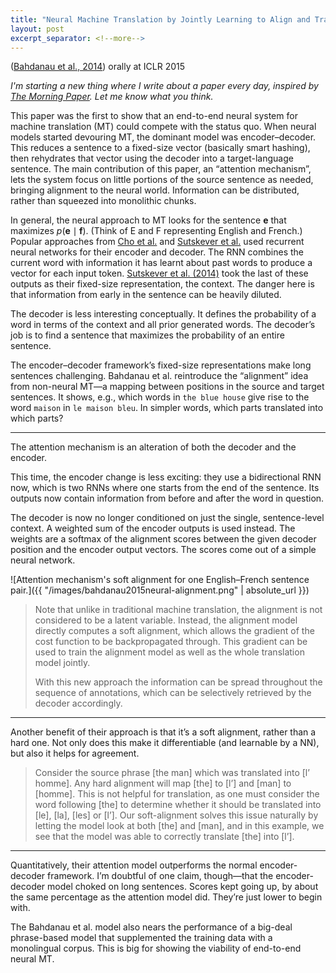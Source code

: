```yaml
---
title: "Neural Machine Translation by Jointly Learning to Align and Translate"
layout: post
excerpt_separator: <!--more-->
---
```


([Bahdanau et al., 2014](https://arxiv.org/pdf/1409.0473.pdf)) orally at ICLR 2015

*I'm starting a new thing where I write about a paper every day, inspired by [The Morning Paper](https://blog.acolyer.org). Let me know what you think.*

This paper was the first to show that an end-to-end neural system for machine translation (MT) could compete with the status quo. When neural models started devouring MT, the dominant model was encoder–decoder. This reduces a sentence to a fixed-size vector (basically smart hashing), then rehydrates that vector using the decoder into a target-language sentence. The main contribution of this paper, an “attention mechanism”, lets the system focus on little portions of the source sentence as needed, bringing alignment to the neural world. Information can be distributed, rather than squeezed into monolithic chunks.

<!--more-->

In general, the neural approach to MT looks for the sentence $\mathbf{e}$ that maximizes $p(\mathbf{e} \mid \mathbf{f})$. (Think of E and F representing English and French.) Popular approaches from [Cho et al.](https://www.aclweb.org/anthology/D14-1179) and [Sutskever et al.](https://papers.nips.cc/paper/5346-sequence-to-sequence-learning-with-neural-networks.pdf) used recurrent neural networks for their encoder and decoder. The RNN combines the current word with information it has learnt about past words to produce a vector for each input token. [Sutskever et al. (2014)](https://papers.nips.cc/paper/5346-sequence-to-sequence-learning-with-neural-networks.pdf)  took the last of these outputs as their fixed-size representation, the context. The danger here is that information from early in the sentence can be heavily diluted.

The decoder is less interesting conceptually. It defines the probability of a word in terms of the context and all prior generated words. The decoder’s job is to find a sentence that maximizes the probability of an entire sentence.

The encoder–decoder framework’s fixed-size representations make long sentences challenging. Bahdanau et al. reintroduce the “alignment” idea from non-neural MT—a mapping between positions in the source and target sentences. It shows, e.g., which words in `the blue house` give rise to the word `maison` in `le maison bleu`. In simpler words, which parts translated into which parts?

- - -

The attention mechanism is an alteration of both the decoder and the encoder. 

This time, the encoder change is less exciting: they use a bidirectional RNN now, which is two RNNs where one starts from the end of the sentence. Its outputs now contain information from before and after the word in question.

The decoder is now no longer conditioned on just the single, sentence-level context. A weighted sum of the encoder outputs is used instead. The weights are a softmax of the alignment scores between the given decoder position and the encoder output vectors. The scores come out of a simple neural network.

![Attention mechanism's soft alignment for one English–French sentence pair.]({{ "/images/bahdanau2015neural-alignment.png" | absolute_url }})


> Note that unlike in traditional machine translation, the alignment is not considered to be a latent variable. Instead, the alignment model directly computes a soft alignment, which allows the gradient of the cost function to be backpropagated through. This gradient can be used to train the alignment model as well as the whole translation model jointly.  
>   
> With this new approach the information can be spread throughout the sequence of annotations, which can be selectively retrieved by the decoder accordingly.  

- - - 

Another benefit of their approach is that it’s a soft alignment, rather than a hard one. Not only does this make it differentiable (and learnable by a NN), but also it helps for agreement. 
> Consider the source phrase [the man] which was translated into [l’ homme]. Any hard alignment will map [the] to [l’] and [man] to [homme]. This is not helpful for translation, as one must consider the word following [the] to determine whether it should be translated into [le], [la], [les] or [l’]. Our soft-alignment solves this issue naturally by letting the model look at both [the] and [man], and in this example, we see that the model was able to correctly translate [the] into [l’]. 
 
- - -

Quantitatively, their attention model outperforms the normal encoder-decoder framework. I’m doubtful of one claim, though—that the encoder-decoder model choked on long sentences. Scores kept going up, by about the same percentage as the attention model did. They’re just lower to begin with.

The Bahdanau et al. model also nears the performance of a big-deal phrase-based model that supplemented the training data with a monolingual corpus. This is big for showing the viability of end-to-end neural MT. 
